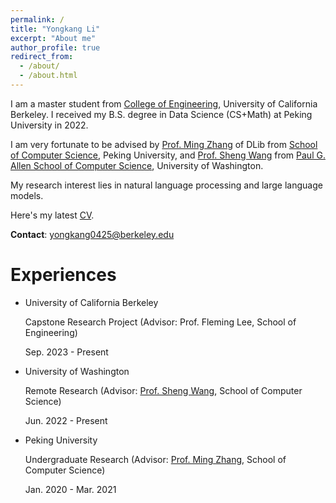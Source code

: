 ```yaml
---
permalink: /
title: "Yongkang Li"
excerpt: "About me"
author_profile: true
redirect_from: 
  - /about/
  - /about.html
---
```


I am a master student from [College of Engineering](https://engineering.berkeley.edu/), University of California Berkeley. I received my B.S. degree in Data Science (CS+Math) at Peking University in 2022.

I am very fortunate to be advised by [Prof. Ming Zhang](http://net.pku.edu.cn/dlib/mzhang/) of DLib from [School of Computer Science](https://cs.pku.edu.cn/), Peking University, and [Prof. Sheng Wang](https://homes.cs.washington.edu/~swang/) from [Paul G. Allen School of Computer Science](https://www.cs.washington.edu/), University of Washington.

My research interest lies in natural language processing and large language models.

Here's my latest [CV](https://www.overleaf.com/read/crybjbqmgxth).

**Contact**: yongkang0425@berkeley.edu 


# Experiences

* University of California Berkeley

  Capstone Research Project (Advisor: Prof. Fleming Lee, School of Engineering)

  Sep. 2023 - Present

* University of Washington

  Remote Research (Advisor:  [Prof. Sheng Wang](https://homes.cs.washington.edu/~swang/), School of Computer Science)
  
  Jun. 2022 - Present

* Peking University

  Undergraduate Research (Advisor:  [Prof. Ming Zhang](http://net.pku.edu.cn/dlib/mzhang/), School of Computer Science)

  Jan. 2020 - Mar. 2021


<br> 
<br> 

